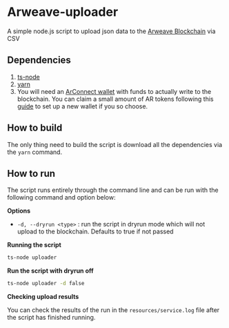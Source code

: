 # Arweave-uploader

A simple node.js script to upload json data to the [Arweave Blockchain](https://www.arweave.org/) via CSV

## Dependencies

1. [ts-node](https://github.com/TypeStrong/ts-node)
2. [yarn](https://classic.yarnpkg.com/lang/en/docs/install/#mac-stable)
3. You will need an [ArConnect wallet](https://arconnect.io/) with funds to actually write to the blockchain.  You can claim a small amount of AR tokens following this [guide](https://faucet.arweave.net/) to set up a new wallet if you so choose.

## How to build

The only thing need to build the script is download all the dependencies via the `yarn` command.

## How to run

The script runs entirely through the command line and can be run with the following command and option below:

**Options**

- `-d, --dryrun <type>` : run the script in dryrun mode which will not upload to the blockchain.  Defaults to true if not passed

**Running the script**


```bash
ts-node uploader
```

**Run the script with dryrun off**

```bash
ts-node uploader -d false
```

**Checking upload results**

You can check the results of the run in the `resources/service.log` file after the script has finished running.